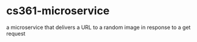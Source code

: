 # cs361-microservice

a microservice that delivers a URL to a random image in response to a get request
